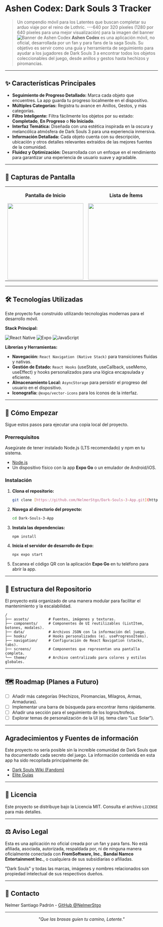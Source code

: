 # Ashen Codex: Dark Souls 3 Tracker

> Un compendio móvil para los Latentes que buscan completar su arduo viaje por el reino de Lothric.
---640 por 320 píxeles (1280 por 640 píxeles para una mejor visualización) para la imagen del banner
![Banner de Ashen Codex](https://i.imgur.com/tuE5v9X.png)
**Ashen Codex** es una aplicación móvil, no oficial, desarrollada por un fan y para fans de la saga Souls. Su objetivo es servir como una guía y herramienta de seguimiento para ayudar a los jugadores de Dark Souls 3 a encontrar todos los objetos coleccionables del juego, desde anillos y gestos hasta hechizos y piromancias.

---

## ✨ Características Principales

- **Seguimiento de Progreso Detallado:** Marca cada objeto que encuentres. La app guarda tu progreso localmente en el dispositivo.
- **Múltiples Categorías:** Registra tu avance en Anillos, Gestos, y más categorías.
- **Filtro Inteligente:** Filtra fácilmente los objetos por su estado: **Completado**, **En Progreso** o **No Iniciado**.
- **Interfaz Temática:** Diseñada con una estética inspirada en la oscura y melancólica atmósfera de Dark Souls 3 para una experiencia inmersiva.
- **Información Detallada:** Cada objeto cuenta con su descripción, ubicación y otros detalles relevantes extraídos de las mejores fuentes de la comunidad.
- **Fluidez y Optimización:** Desarrollada con un enfoque en el rendimiento para garantizar una experiencia de usuario suave y agradable.

---

## 📸 Capturas de Pantalla

<table>
  <tr>
    <td align="center">
      <p><strong>Pantalla de Inicio</strong></p>
      <img src="assets/screenshots/home_screen.png" width="250">
      </td>
    <td align="center">
      <p><strong>Lista de Ítems</strong></p>
      <img src="assets/screenshots/home_screen.png" width="250">
      </td>
    <td align="center">
      <p><strong>Detalle del Ítem</strong></p>
      <img src="assets/screenshots/home_screen.png" width="250">
      </td>
  </tr>
</table>

---

## 🛠️ Tecnologías Utilizadas

Este proyecto fue construido utilizando tecnologías modernas para el desarrollo móvil.

**Stack Principal:**

![React Native](https://img.shields.io/badge/React_Native-20232A?style=for-the-badge&logo=react&logoColor=61DAFB)
![Expo](https://img.shields.io/badge/Expo-000020?style=for-the-badge&logo=expo&logoColor=white)
![JavaScript](https://img.shields.io/badge/JavaScript-F7DF1E?style=for-the-badge&logo=javascript&logoColor=black)

**Librerías y Herramientas:**

- **Navegación:** `React Navigation (Native Stack)` para transiciones fluidas y nativas.
- **Gestión de Estado:** `React Hooks` (useState, useCallback, useMemo, useEffect) y hooks personalizados para una lógica encapsulada y eficiente.
- **Almacenamiento Local:** `AsyncStorage` para persistir el progreso del usuario en el dispositivo.
- **Iconografía:** `@expo/vector-icons` para los íconos de la interfaz.

---

## 🚀 Cómo Empezar

Sigue estos pasos para ejecutar una copia local del proyecto.

### Prerrequisitos

Asegúrate de tener instalado Node.js (LTS recomendado) y npm en tu sistema.

- [Node.js](https://nodejs.org/)
- Un dispositivo físico con la app **Expo Go** o un emulador de Android/iOS.

### Instalación

1.  **Clona el repositorio:**

    ```sh
    git clone [https://github.com/NelmerStgo/Dark-Souls-3-App.git](https://github.com/NelmerStgo/Dark-Souls-3-App.git)
    ```

2.  **Navega al directorio del proyecto:**

    ```sh
    cd Dark-Souls-3-App
    ```

3.  **Instala las dependencias:**

    ```sh
    npm install
    ```

4.  **Inicia el servidor de desarrollo de Expo:**

    ```sh
    npx expo start
    ```

5.  Escanea el código QR con la aplicación **Expo Go** en tu teléfono para abrir la app.

---

## 📂 Estructura del Repositorio

El proyecto está organizado de una manera modular para facilitar el mantenimiento y la escalabilidad.

```
/
├── assets/         # Fuentes, imágenes y texturas.
├── components/     # Componentes de UI reutilizables (ListItem, botones, modales).
├── data/           # Archivos JSON con la información del juego.
├── hooks/          # Hooks personalizados (ej. useProgresoItems).
├── navigation/     # Configuración de React Navigation (stacks, tabs).
├── screens/        # Componentes que representan una pantalla completa.
└── theme/          # Archivo centralizado para colores y estilos globales.
```

---

## 🗺️ Roadmap (Planes a Futuro)

- [ ] Añadir más categorías (Hechizos, Piromancias, Milagros, Armas, Armaduras).
- [ ] Implementar una barra de búsqueda para encontrar ítems rápidamente.
- [ ] Añadir una sección para el seguimiento de los logros/trofeos.
- [ ] Explorar temas de personalización de la UI (ej. tema claro "Luz Solar").

---

## Agradecimientos y Fuentes de información

Este proyecto no sería posible sin la increíble comunidad de Dark Souls que ha documentado cada secreto del juego. La información contenida en esta app ha sido recopilada principalmente de:

- [Dark Souls Wiki (Fandom)](https://darksouls.fandom.com/es/wiki/Wiki_Dark_Souls)
- [Elite Guías](https://www.eliteguias.com/guias/d/dksl3/dark-souls-iii.php)

---

## 📄 Licencia

Este proyecto se distribuye bajo la Licencia MIT. Consulta el archivo `LICENSE` para más detalles.

---

## ⚖️ Aviso Legal

Esta es una aplicación no oficial creada por un fan y para fans. No está afiliada, asociada, autorizada, respaldada por, ni de ninguna manera oficialmente conectada con **FromSoftware, Inc.**, **Bandai Namco Entertainment Inc.**, o cualquiera de sus subsidiarias o afiliadas.

"Dark Souls" y todas las marcas, imágenes y nombres relacionados son propiedad intelectual de sus respectivos dueños.

---

## 👤 Contacto

Nelmer Santiago Padrón - [GitHub @NelmerStgo](https://github.com/NelmerStgo)

---

<p align="center">
  <i>"Que las brasas guíen tu camino, Latente."</i>
</p>
